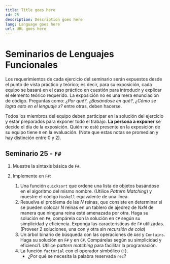 ```yaml
---
title: Title goes here
id: 25
description: Description goes here
lang: Language goes here
url: URL goes here
---
```


# Seminarios de Lenguajes Funcionales

Los requerimientos de cada ejercicio del seminario serán expuestos
desde el punto de vista práctico y teórico; es decir, para su
exposición, cada equipo se basará en el caso práctico en cuestión para
introducir y explicar el elemento teórico requerido. La exposición no
es una mera enunciación de código. Preguntas como: _¿Por qué?_,
_¿Basándose en qué?_, _¿Cómo se logra esto en el lenguaje `X`?_ entre
otras, deben hacerse.

Todos los miembros del equipo deben participar en la solución del
ejercicio y estar preparados para exponer todo el trabajo. **La persona
a exponer** se decide el día de la exposición. Quién no esté presente
en la exposición de su equipo tiene `0` en la evaluación. (Note que
estas notas se promedian y hay distinción entre 0 y 2).

## Seminario 25 - `F#`

1. Muestre la sintaxis básica de `F#`.

2. Implemente en `F#`:

    1. Una función `quicksort` que ordene una lista de objetos basándose en
el algoritmo del mismo nombre. (Utilice _Pattern Matching_) y muestre el
código `Haskell` equivalente de una línea.
    2. Resuelva el problema de las _N_ reinas, que consiste en determinar si
se pueden colocar _N_ reinas en un tablero de ajedrez de _NxN_ de manera
que ninguna reina esté amenazada por otra.
Haga su solución en `F#`, compárela con la solución en `C#` según su simplicidad y eficiencia.
Exponga las características de `F#` utilizadas. (Proveer 2 soluciones,
una con y otra sin _recursión de cola_)
    3. Un árbol binario de búsqueda con las operaciones de `Add` y
`Contains`. Haga su solución en `F#` y en `C#`. Compárelas según su
simplicidad y eficienci1. Utilice _pattern matching_ para facilitar la
programación.
    4. La función `factorial` con el operador simbólico (`!`). 
        - ¿Por qué se necesita la palabra reservada `rec`?
